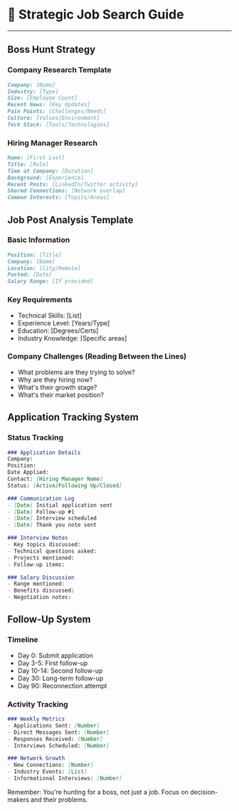 # 🎯 Strategic Job Search Guide


---

## Boss Hunt Strategy

### Company Research Template
```markdown
Company: [Name]
Industry: [Type]
Size: [Employee Count]
Recent News: [Key Updates]
Pain Points: [Challenges/Needs]
Culture: [Values/Environment]
Tech Stack: [Tools/Technologies]
```

### Hiring Manager Research
```markdown
Name: [First Last]
Title: [Role]
Time at Company: [Duration]
Background: [Experience]
Recent Posts: [LinkedIn/Twitter activity]
Shared Connections: [Network overlap]
Common Interests: [Topics/Areas]
```

## Job Post Analysis Template

### Basic Information
```markdown
Position: [Title]
Company: [Name]
Location: [City/Remote]
Posted: [Date]
Salary Range: [If provided]
```

### Key Requirements
- Technical Skills: [List]
- Experience Level: [Years/Type]
- Education: [Degrees/Certs]
- Industry Knowledge: [Specific areas]

### Company Challenges (Reading Between the Lines)
- What problems are they trying to solve?
- Why are they hiring now?
- What's their growth stage?
- What's their market position?

## Application Tracking System

### Status Tracking
```markdown
### Application Details
Company: 
Position:
Date Applied:
Contact: [Hiring Manager Name]
Status: [Active/Following Up/Closed]

### Communication Log
- [Date] Initial application sent
- [Date] Follow-up #1
- [Date] Interview scheduled
- [Date] Thank you note sent

### Interview Notes
- Key topics discussed:
- Technical questions asked:
- Projects mentioned:
- Follow-up items:

### Salary Discussion
- Range mentioned:
- Benefits discussed:
- Negotiation notes:
```

## Follow-Up System

### Timeline
- Day 0: Submit application
- Day 3-5: First follow-up
- Day 10-14: Second follow-up
- Day 30: Long-term follow-up
- Day 90: Reconnection attempt

### Activity Tracking
```markdown
### Weekly Metrics
- Applications Sent: [Number]
- Direct Messages Sent: [Number]
- Responses Received: [Number]
- Interviews Scheduled: [Number]

### Network Growth
- New Connections: [Number]
- Industry Events: [List]
- Informational Interviews: [Number]
```

Remember: You're hunting for a boss, not just a job. Focus on decision-makers and their problems.
